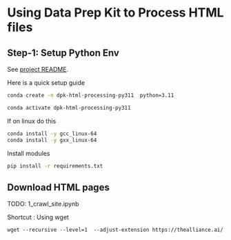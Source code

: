 # Using Data Prep Kit to Process HTML files

## Step-1: Setup Python Env

See [project README](../../../README.md#create-a-virtual-environment).

Here is a quick setup guide

```bash
conda create -n dpk-html-processing-py311  python=3.11

conda activate dpk-html-processing-py311
```

If on linux do this

```bash
conda install -y gcc_linux-64
conda install -y gxx_linux-64
```

Install modules

```bash
pip install -r requirements.txt 
```


## Download HTML pages

TODO: 1_crawl_site.ipynb

Shortcut : Using wget

`wget --recursive --level=1  --adjust-extension https://thealliance.ai/`
